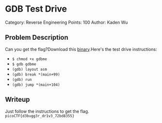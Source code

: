 # GDB Test Drive
Category: Reverse Engineering
Points: 100
Author: Kaden Wu
## Problem Description
Can you get the flag?Download this  [binary](https://artifacts.picoctf.net/c/86/gdbme).Here's the test drive instructions:

-   `$ chmod +x gdbme`
-   `$ gdb gdbme`
-   `(gdb) layout asm`
-   `(gdb) break *(main+99)`
-   `(gdb) run`
-   `(gdb) jump *(main+104)`
## Writeup
Just follow the instructions to get the flag.
`picoCTF{d3bugg3r_dr1v3_72bd8355}`
